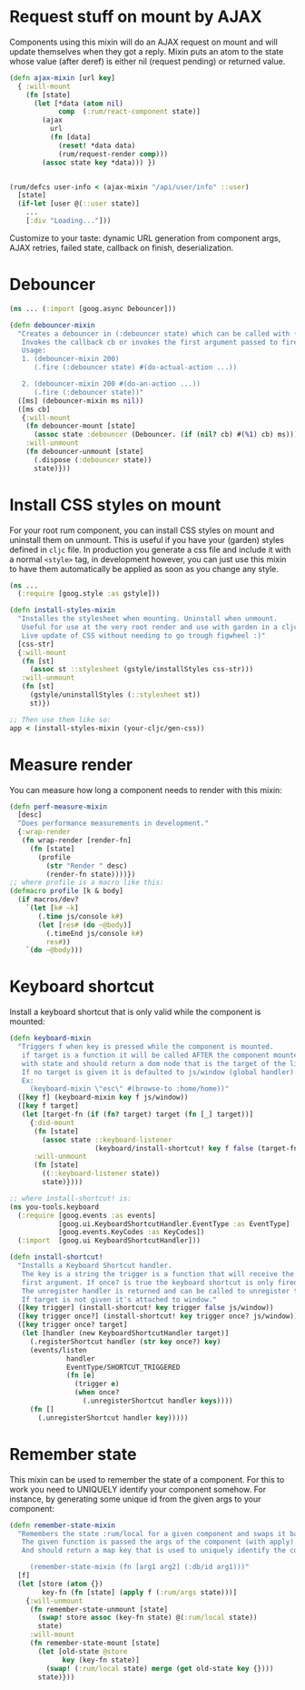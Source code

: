 # Request stuff on mount by AJAX

Components using this mixin will do an AJAX request on mount and will update themselves when they got a reply. Mixin puts an atom to the state whose value (after deref) is either nil (request pending) or returned value.

```clojure
(defn ajax-mixin [url key]
  { :will-mount
    (fn [state]
      (let [*data (atom nil)
            comp  (:rum/react-component state)]
        (ajax
          url 
          (fn [data]
            (reset! *data data)
            (rum/request-render comp)))
        (assoc state key *data))) })


(rum/defcs user-info < (ajax-mixin "/api/user/info" ::user)
  [state]
  (if-let [user @(::user state)]
    ...
    [:div "Loading..."]))
```

Customize to your taste: dynamic URL generation from component args, AJAX retries, failed state, callback on finish, deserialization.

# Debouncer

```clojure
(ns ... (:import [goog.async Debouncer]))

(defn debouncer-mixin
  "Creates a debouncer in (:debouncer state) which can be called with (.fire).
   Invokes the callback cb or invokes the first argument passed to fire.
   Usage:
   1. (debouncer-mixin 200)
      (.fire (:debouncer state) #(do-actual-action ...))

   2. (debouncer-mixin 200 #(do-an-action ...))
      (.fire (:debouncer state))"
  ([ms] (debouncer-mixin ms nil))
  ([ms cb]
   {:will-mount
    (fn debouncer-mount [state]
      (assoc state :debouncer (Debouncer. (if (nil? cb) #(%1) cb) ms)))
    :will-unmount
    (fn debouncer-unmount [state]
      (.dispose (:debouncer state))
      state)}))
```

# Install CSS styles on mount

For your root rum component, you can install CSS styles on mount and uninstall them on unmount.
This is useful if you have your (garden) styles defined in `cljc` file. In production you generate
a css file and include it with a normal `<style>` tag, in development however, you can just use this
mixin to have them automatically be applied as soon as you change any style.

```clojure
(ns ...
  (:require [goog.style :as gstyle]))

(defn install-styles-mixin
  "Installes the stylesheet when mounting. Uninstall when unmount.
   Useful for use at the very root render and use with garden in a cljc environment.
   Live update of CSS without needing to go trough figwheel :)"
  [css-str]
  {:will-mount
   (fn [st]
     (assoc st ::stylesheet (gstyle/installStyles css-str)))
   :will-unmount
   (fn [st]
     (gstyle/uninstallStyles (::stylesheet st))
     st)})

;; Then use them like so:
app < (install-styles-mixin (your-cljc/gen-css))
```

# Measure render

You can measure how long a component needs to render with this mixin:

```clojure
(defn perf-measure-mixin
  [desc]
  "Does performance measurements in development."
  {:wrap-render
   (fn wrap-render [render-fn]
     (fn [state]
       (profile
         (str "Render " desc)
         (render-fn state))))})
;; where profile is a macro like this:
(defmacro profile [k & body]
  (if macros/dev?
    `(let [k# ~k]
       (.time js/console k#)
       (let [res# (do ~@body)]
         (.timeEnd js/console k#)
         res#))
    `(do ~@body)))
```

# Keyboard shortcut

Install a keyboard shortcut that is only valid while the component is mounted:

```clojure
(defn keyboard-mixin
  "Triggers f when key is pressed while the component is mounted.
   if target is a function it will be called AFTER the component mounted
   with state and should return a dom node that is the target of the listener.
   If no target is given it is defaulted to js/window (global handler)
   Ex:
     (keyboard-mixin \"esc\" #(browse-to :home/home))"
  ([key f] (keyboard-mixin key f js/window))
  ([key f target]
   (let [target-fn (if (fn? target) target (fn [_] target))]
     {:did-mount
      (fn [state]
        (assoc state ::keyboard-listener
                     (keyboard/install-shortcut! key f false (target-fn state))))
      :will-unmount
      (fn [state]
        ((::keyboard-listener state))
        state)})))

;; where install-shortcut! is:
(ns you-tools.keyboard
  (:require [goog.events :as events]
            [goog.ui.KeyboardShortcutHandler.EventType :as EventType]
            [goog.events.KeyCodes :as KeyCodes])
  (:import  [goog.ui KeyboardShortcutHandler]))

(defn install-shortcut!
  "Installs a Keyboard Shortcut handler.
   The key is a string the trigger is a function that will receive the keyboard event as the
   first argument. If once? is true the keyboard shortcut is only fired once.
   The unregister handler is returned and can be called to unregister the listener.
   If target is not given it's attached to window."
  ([key trigger] (install-shortcut! key trigger false js/window))
  ([key trigger once?] (install-shortcut! key trigger once? js/window))
  ([key trigger once? target]
   (let [handler (new KeyboardShortcutHandler target)]
     (.registerShortcut handler (str key once?) key)
     (events/listen
              handler
              EventType/SHORTCUT_TRIGGERED
              (fn [e]
                (trigger e)
                (when once?
                  (.unregisterShortcut handler keys))))
     (fn []
       (.unregisterShortcut handler key)))))
```

# Remember state

This mixin can be used to remember the state of a component. For this to work you need to UNIQUELY identify
your component somehow. For instance, by generating some unique id from the given args to your component:

```clojure
(defn remember-state-mixin
  "Remembers the state :rum/local for a given component and swaps it back on mount.
   The given function is passed the args of the component (with apply).
   And should return a map key that is used to uniquely identify the component.

     (remember-state-mixin (fn [arg1 arg2] (:db/id arg1)))"
  [f]
  (let [store (atom {})
        key-fn (fn [state] (apply f (:rum/args state)))]
    {:will-unmount
     (fn remember-state-unmount [state]
       (swap! store assoc (key-fn state) @(:rum/local state))
       state)
     :will-mount
     (fn remember-state-mount [state]
       (let [old-state @store
             key (key-fn state)]
         (swap! (:rum/local state) merge (get old-state key {})))
       state)}))
```